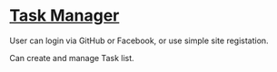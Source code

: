 [Task Manager](https://krtodolist.herokuapp.com/)
============

User can login via GitHub or Facebook, or use simple site registation.

Can create and manage Task list.

